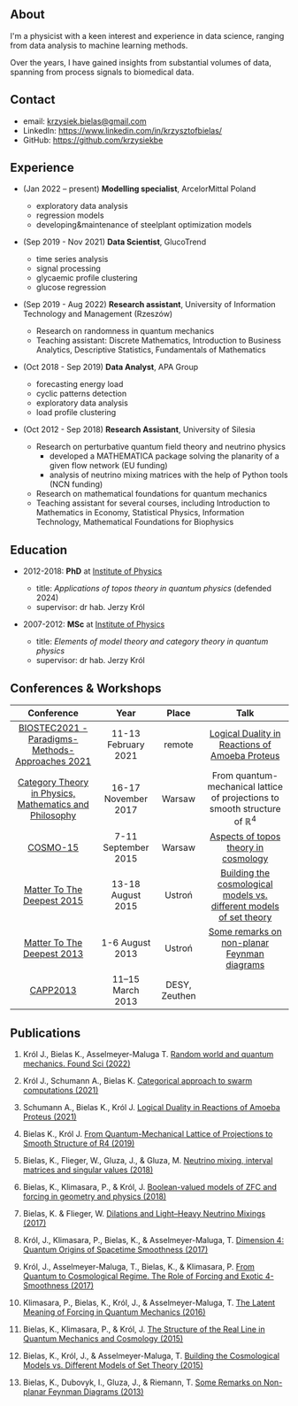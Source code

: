 ##  About

I'm a physicist with a keen interest and experience in data science, ranging from data analysis to machine learning methods.

Over the years, I have gained insights from substantial volumes of data, spanning from process signals to biomedical data.

## Contact

* email: <krzysiek.bielas@gmail.com>
* LinkedIn: <https://www.linkedin.com/in/krzysztofbielas/>
* GitHub: <https://github.com/krzysiekbe>

## Experience

* (Jan 2022 – present) **Modelling specialist**, ArcelorMittal Poland
    * exploratory data analysis
    * regression models
    * developing&maintenance of steelplant optimization models

* (Sep 2019 - Nov 2021) **Data Scientist**, GlucoTrend
    * time series analysis
    * signal processing
    * glycaemic profile clustering
    * glucose regression

* (Sep 2019 - Aug 2022) **Research assistant**, University of Information Technology and Management (Rzeszów)
    * Research on randomness in quantum mechanics
    * Teaching assistant: Discrete Mathematics, Introduction to Business Analytics, Descriptive Statistics, Fundamentals of Mathematics

* (Oct 2018 - Sep 2019) **Data Analyst**, APA Group
    * forecasting energy load
    * cyclic patterns detection
    * exploratory data analysis
    * load profile clustering

* (Oct 2012 - Sep 2018) **Research Assistant**, University of Silesia
    * Research on perturbative quantum field theory and neutrino physics
        * developed a MATHEMATICA package solving the planarity of a given flow
        network (EU funding)
        * analysis of neutrino mixing matrices with the help of Python tools (NCN
        funding)
    * Research on mathematical foundations for quantum mechanics
    * Teaching assistant for several courses, including Introduction to Mathematics
    in Economy, Statistical Physics, Information Technology, Mathematical
    Foundations for Biophysics

## Education

* 2012-2018: **PhD** at [Institute of Physics](https://us.edu.pl/instytut/ifiz/)
    * title: *Applications of topos theory in quantum physics* (defended 2024)
    * supervisor: dr hab. Jerzy Król
    
* 2007-2012: **MSc** at [Institute of Physics](https://us.edu.pl/instytut/ifiz/)
    * title: *Elements of model theory and category theory in quantum physics*
    * supervisor: dr hab. Jerzy Król

<!-- * 2010: B.Sc. at [Institute of Physics](https://us.edu.pl/instytut/ifiz/)
    * title: *Algebraic approach to quantum mechanics*
    * supervisor: dr hab. Jerzy Król -->

## Conferences & Workshops

| Conference | Year | Place | Talk |
|:---:|:---:|:---:|:---:|
| [BIOSTEC2021 - Paradigms-Methods-Approaches 2021](https://biostec.scitevents.org/Paradigms-Methods-Approaches.aspx?y=2021) | 11-13 February 2021 | remote | [Logical Duality in Reactions of Amoeba Proteus](https://www.insticc.org/node/TechnicalProgram/biostec/2021/presentationDetails/103861) |
| [Category Theory in Physics, Mathematics and Philosophy](http://www.icfo.ans.pw.edu.pl/en/?page_id=1855) | 16-17 November 2017 | Warsaw  | From quantum-mechanical lattice of projections to smooth structure of $\mathbb{R}^4$ |
| [COSMO-15](https://cosmo15.ncbj.gov.pl/) | 7-11 September 2015 | Warsaw | [Aspects of topos theory in cosmology](https://indico.cern.ch/event/438475/contributions/1090930/attachments/1152673/1655388/bielas_plakat.pdf) |
| [Matter To The Deepest 2015](https://indico.if.us.edu.pl/event/2/?ovw=True) | 13-18 August 2015 | Ustroń | [Building the cosmological models vs. different models of set theory](https://indico.if.us.edu.pl/event/2/contributions/99/attachments/168/199/ustron_2015.pdf) |
| [Matter To The Deepest 2013](https://indico.if.us.edu.pl/event/0/) | 1-6 August 2013 | Ustroń | [Some remarks on non-planar Feynman diagrams](http://swider.us.edu.pl/wp-content/uploads/2013/02/bielas_Ustron_2013_corr.pdf) |
| [CAPP2013](https://indico.desy.de/event/6805/) | 11–15 March 2013  | DESY, Zeuthen |  |


## Publications

1. Król J., Bielas K., Asselmeyer-Maluga T. [Random world and quantum mechanics. Found Sci (2022)](https://link.springer.com/article/10.1007/s10699-022-09852-2)

1. Król J., Schumann A., Bielas K. [Categorical approach to swarm computations (2021)](https://www.scitepress.org/Link.aspx?doi=10.5220/0010389502180224)

1. Schumann A., Bielas K., Król J. [Logical Duality in Reactions of Amoeba Proteus (2021)](https://www.scitepress.org/Link.aspx?doi=10.5220/0010386102130217)

1. Bielas K., Król J. [From Quantum-Mechanical Lattice of Projections to Smooth Structure of R4 (2019)](https://link.springer.com/chapter/10.1007/978-3-030-30896-4_7)

1. Bielas, K., Flieger, W., Gluza, J., & Gluza, M. [Neutrino mixing, interval matrices and singular values (2018)](https://journals.aps.org/prd/abstract/10.1103/PhysRevD.98.053001)

1. Bielas, K., Klimasara, P., & Król, J. [Boolean-valued models of ZFC and forcing in geometry and physics (2018)](https://www.cambridge.org/core/journals/bulletin-of-symbolic-logic/article/abs/2017-european-summer-meeting-of-the-association-for-symbolic-logic-logic-colloquium-17-stockholm-sweden-august-1420-2017/91C4802203098E60FD059FE964379611)

1. Bielas, K. & Flieger, W. [Dilations and Light–Heavy Neutrino Mixings (2017)](http://www.actaphys.uj.edu.pl/fulltext?series=Reg&vol=48&page=2213)

1. Król, J., Klimasara, P., Bielas, K., & Asselmeyer-Maluga, T. [Dimension 4: Quantum Origins of Spacetime Smoothness (2017)](https://www.actaphys.uj.edu.pl/fulltext?series=Reg&vol=48&page=2375)

1. Król, J., Asselmeyer-Maluga, T., Bielas, K., & Klimasara, P. [From Quantum to Cosmological Regime. The Role of Forcing and Exotic 4-Smoothness (2017)](https://www.mdpi.com/2218-1997/3/2/31/htm)

1. Klimasara, P., Bielas, K., Król, J., & Asselmeyer-Maluga, T. [The Latent Meaning of Forcing in Quantum Mechanics (2016)](https://www.actaphys.uj.edu.pl/fulltext?series=Reg&vol=47&page=1685)

1. Bielas, K., Klimasara, P., & Król, J. [The Structure of the Real Line in Quantum Mechanics and Cosmology (2015)](http://www.actaphys.uj.edu.pl/fulltext?series=Reg&vol=46&page=2375)

1. Bielas, K., Król, J., & Asselmeyer-Maluga, T. [Building the Cosmological Models vs. Different Models of Set Theory (2015)](https://www.actaphys.uj.edu.pl/fulltext?series=Reg&vol=46&page=2369)

1. Bielas, K., Dubovyk, I., Gluza, J., & Riemann, T. [Some Remarks on Non-planar Feynman Diagrams (2013)](http://www.actaphys.uj.edu.pl/fulltext?series=Reg&vol=44&page=2249)
